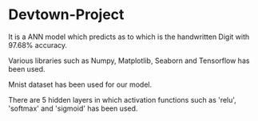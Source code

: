 # Devtown-Project

It is a ANN model which predicts as to which is the handwritten Digit with 97.68% accuracy.

Various libraries such as Numpy, Matplotlib, Seaborn and Tensorflow has been used. 

Mnist dataset has been used for our model.

There are 5 hidden layers in which activation functions such as 'relu', 'softmax' and 'sigmoid' has been used.
